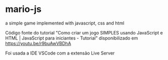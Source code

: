 # mario-js
a simple game implemented with javascript, css and html

Código fonte do tutorial "Como criar um jogo SIMPLES usando JavaScript e HTML | JavaScript para iniciantes - Tutorial" disponibilizado em https://youtu.be/r9buAwVBDhA

Foi usada a IDE VSCode com a extensão Live Server
